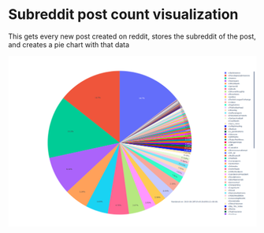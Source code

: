 # Subreddit post count visualization

This gets every new post created on reddit, stores the subreddit of the post, and creates a pie chart with that data

![Example Pie Chart](piechart.png)